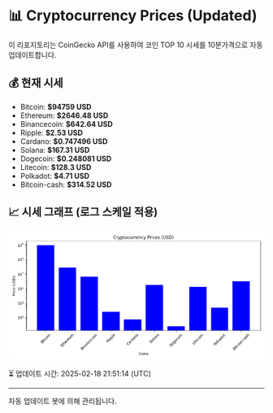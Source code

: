 
# 📊 Cryptocurrency Prices (Updated)

이 리포지토리는 CoinGecko API를 사용하여 코인 TOP 10 시세를 10분가격으로 자동 업데이트합니다.

## 💰 현재 시세
- Bitcoin: **$94759 USD**
- Ethereum: **$2646.48 USD**
- Binancecoin: **$642.64 USD**
- Ripple: **$2.53 USD**
- Cardano: **$0.747496 USD**
- Solana: **$167.31 USD**
- Dogecoin: **$0.248081 USD**
- Litecoin: **$128.3 USD**
- Polkadot: **$4.71 USD**
- Bitcoin-cash: **$314.52 USD**

## 📈 시세 그래프 (로그 스케일 적용)
![Crypto Prices](crypto_prices.png)

⏳ 업데이트 시간: 2025-02-18 21:51:14 (UTC)

---
자동 업데이트 봇에 의해 관리됩니다.
